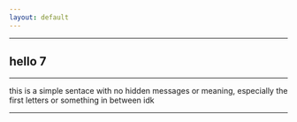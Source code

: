```yaml
---
layout: default
---
```


* * *

## hello 7

* * *

this is a simple sentace with no hidden messages or meaning, especially the first letters or something in between idk

<!--- 6 -->

* * *